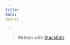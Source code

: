 ```yaml
---
title:
data:
descri

---
```



> Written with [StackEdit](https://stackedit.io/).
<!--stackedit_data:
eyJoaXN0b3J5IjpbMTI4ODU2MTk5OF19
-->